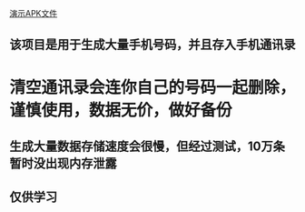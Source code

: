 
[演示APK文件](https://raw.githubusercontent.com/InTheClodus/GenerateMobilePhone/main/app/release/app-release.apk)
## 该项目是用于生成大量手机号码，并且存入手机通讯录
# 清空通讯录会连你自己的号码一起删除，谨慎使用，数据无价，做好备份
## 生成大量数据存储速度会很慢，但经过测试，10万条暂时没出现内存泄露
## 仅供学习
